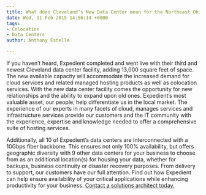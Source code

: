 ```yaml
---
title: What does Cleveland’s New Data Center mean for the Northeast Ohio Community?
date: Wed, 11 Feb 2015 14:56:14 +0000
tags:
- Colocation
- Data Centers
author: Anthony Estelle

---
```

If you haven’t heard, Expedient completed and went live with their third and newest Cleveland data center facility, adding 13,000 square feet of space. The new available capacity will accommodate the increased demand for cloud services and related managed hosting products as well as colocation services. With the new data center facility comes the opportunity for new relationships and the ability to expand upon old ones. Expedient’s most valuable asset, our people, help differentiate us in the local market. The experience of our experts in many facets of cloud, manages services and infrastructure services provide our customers and the IT community with the experience, expertise and knowledge needed to offer a comprehensive suite of hosting services. 

Additionally, all 10 of Expedient’s data centers are interconnected with a 10Gbps fiber backbone. This ensures not only 100% availability, but offers geographic diversity with 9 other data centers for your business to choose from as an additional location(s) for housing your data, whether for backups, business continuity or disaster recovery purposes. From delivery to support, our customers have our full attention. Find out how Expedient can help ensure availability of your critical applications while enhancing productivity for your business. [Contact a solutions architect today.](https://www.expedient.com/get-a-quote/ "Get A Quote")